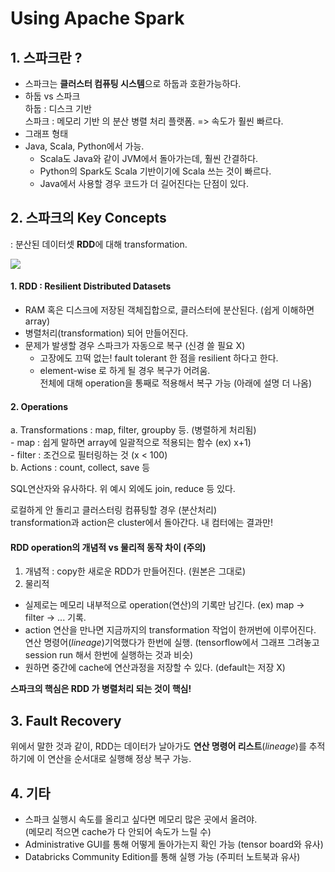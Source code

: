 # Using Apache Spark

## 1. 스파크란 ?
* 스파크는 **클러스터 컴퓨팅 시스템**으로 하둡과 호환가능하다.  
* 하둡 vs 스파크  
하둡 : 디스크 기반  
스파크 : 메모리 기반 의 분산 병렬 처리 플랫폼. => 속도가 훨씬 빠르다.  
* 그래프 형태  
* Java, Scala, Python에서 가능.   
	+ Scala도 Java와 같이 JVM에서 돌아가는데, 훨씬 간결하다.  
	+ Python의 Spark도 Scala 기반이기에 Scala 쓰는 것이 빠르다.  
	+ Java에서 사용할 경우 코드가 더 길어진다는 단점이 있다.  

## 2. 스파크의 Key Concepts
: 분산된 데이터셋 **RDD**에 대해 transformation.

![](https://postfiles.pstatic.net/MjAyMDAzMThfMjMg/MDAxNTg0NTM1MTg3NTA3.NI8mgfGbN7o90zfQV6rXViGdoQitWPjBr72AVJuU0Mcg.juhBfw0T__AI7b1pzEIa2ySYZfhd6FO4GBSqc1tJAyEg.PNG.wazoskee/image.png?type=w773)

#### 1. RDD : Resilient Distributed Datasets
- RAM 혹은 디스크에 저장된 객체집합으로, 클러스터에 분산된다. (쉽게 이해하면 array)  
- 병렬처리(transformation) 되어 만들어진다.  
- 문제가 발생할 경우 스파크가 자동으로 복구 (신경 쓸 필요 X)  
	+ 고장에도 끄떡 없는! fault tolerant 한 점을 resilient 하다고 한다.  
	+ element-wise 로 하게 될 경우 복구가 어려움.  
전체에 대해 operation을 통째로 적용해서 복구 가능 (아래에 설명 더 나옴)  

#### 2. Operations
a. Transformations : map, filter, groupby 등. (병렬하게 처리됨)  
	- map : 쉽게 말하면 array에 일괄적으로 적용되는 함수 (ex) x+1)  
	- filter :  조건으로 필터링하는 것 (x < 100)  
b. Actions : count, collect, save 등  

SQL연산자와 유사하다. 위 예시 외에도 join, reduce 등 있다.

로컬하게 안 돌리고 클러스터링 컴퓨팅할 경우 (분산처리)  
transformation과 action은 cluster에서 돌아간다. 내 컴터에는 결과만!  

#### RDD operation의 개념적 vs 물리적 동작 차이 (주의) 

1. 개념적 : copy한 새로운 RDD가 만들어진다. (원본은 그대로)  
2. 물리적  
- 실제로는 메모리 내부적으로 operation(연산)의 기록만 남긴다.  (ex) map -> filter -> ... 기록.  
-  action 연산을 만나면 지금까지의 transformation 작업이 한꺼번에 이루어진다. 연산 명령어(*lineage*)기억했다가 한번에 실행.
(tensorflow에서 그래프 그려놓고 session run 해서 한번에 실행하는 것과 비슷)
-  원하면 중간에 cache에 연산과정을 저장할 수 있다. (default는 저장 X)  

**스파크의 핵심은 RDD 가 병렬처리 되는 것이 핵심!**


## 3. Fault Recovery

위에서 말한 것과 같이, RDD는 데이터가 날아가도 **연산 명령어 리스트**(*lineage*)를 추적하기에 이 연산을 순서대로 실행해 정상 복구 가능. 

## 4. 기타

- 스파크 실행시 속도를 올리고 싶다면 메모리 많은 곳에서 올려야.  
(메모리 적으면 cache가 다 안되어 속도가 느릴 수)  
- Administrative GUI를 통해 어떻게 돌아가는지 확인 가능 (tensor board와 유사)  
- Databricks Community Edition를 통해 실행 가능 (주피터 노트북과 유사)  
